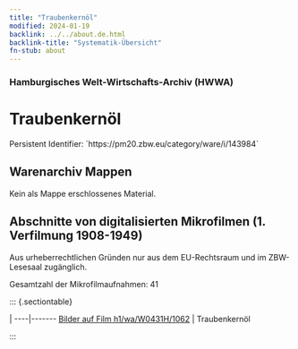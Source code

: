 ```yaml
---
title: "Traubenkernöl"
modified: 2024-01-19
backlink: ../../about.de.html
backlink-title: "Systematik-Übersicht"
fn-stub: about
---
```


### Hamburgisches Welt-Wirtschafts-Archiv (HWWA)

# Traubenkernöl

<div class="hint">Persistent Identifier: `https://pm20.zbw.eu/category/ware/i/143984`</div>







## Warenarchiv Mappen





Kein als Mappe erschlossenes Material.



<a id="filmsections" />

## Abschnitte von digitalisierten Mikrofilmen (1. Verfilmung 1908-1949)

<p>Aus urheberrechtlichen Gründen nur aus dem EU-Rechtsraum und im ZBW-Lesesaal zugänglich.</p>


<p>Gesamtzahl der Mikrofilmaufnahmen: 41</p>





::: {.sectiontable}

 | 
----|-------
<a class="btn" href="https://pm20.zbw.eu/film/h1/wa/W0431H/1062" rel="nofollow">Bilder auf Film h1/wa/W0431H/1062</a> | Traubenkernöl


:::
















